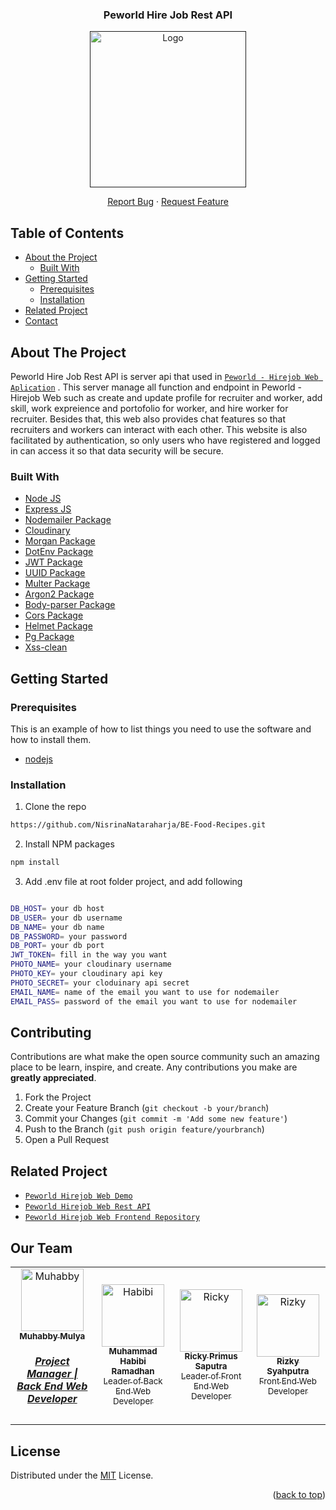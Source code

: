<br />
<p align="center">

<!-- PROJECT LOGO -->
<br />
<div align="center">
  <h3 align="center">Peworld Hire Job Rest API</h3>
  
  <a href="">
    <img src="https://res.cloudinary.com/dpasid4jl/image/upload/v1717078202/hirejob-peworld-logo/Peworld_Logo_d6wugd.png" alt="Logo" width="250px">
  </a>

  <p align="center">
    <a href="https://github.com/habibir7/BE-hirejob/issues">Report Bug</a>
    ·
    <a href="https://github.com/habibir7/BE-hirejob/issue">Request Feature</a>
  </p>
</div>

<!-- TABLE OF CONTENTS -->

## Table of Contents

- [About the Project](#about-the-project)
  - [Built With](#built-with)
- [Getting Started](#getting-started)
  - [Prerequisites](#prerequisites)
  - [Installation](#installation)
- [Related Project](#related-project)
- [Contact](#contact)

<!-- ABOUT THE PROJECT -->

## About The Project

Peworld Hire Job Rest API is server api that used in [`Peworld - Hirejob Web Aplication`](https://hirejob-project.vercel.app) . This server manage all function and endpoint in Peworld - Hirejob Web such as create and update profile for recruiter and worker, add skill, work expreience and portofolio for worker, and hire worker for recruiter. Besides that, this web also provides chat features so that recruiters and workers can interact with each other. This website is also facilitated by authentication, so only users who have registered and logged in can access it so that data security will be secure.

### Built With

- [Node JS](https://nodejs.org/en/docs/)
- [Express JS](https://expressjs.com/)
- [Nodemailer Package](https://www.npmjs.com/package/nodemailer)
- [Cloudinary](https://cloudinary.com/)
- [Morgan Package](https://www.npmjs.com/package/morgan)
- [DotEnv Package](https://www.npmjs.com/package/dotenv)
- [JWT Package](https://www.npmjs.com/package/jsonwebtoken)
- [UUID Package](https://www.npmjs.com/package/uuid)
- [Multer Package](https://www.npmjs.com/package/multer)
- [Argon2 Package](https://www.npmjs.com/package/argon2)
- [Body-parser Package](https://www.npmjs.com/package/body-parser)
- [Cors Package](https://www.npmjs.com/package/cors)
- [Helmet Package](https://www.npmjs.com/package/helmet)
- [Pg Package](https://www.npmjs.com/package/pg)
- [Xss-clean](https://www.npmjs.com/package/xss-clean)

<!-- GETTING STARTED -->

## Getting Started

### Prerequisites

This is an example of how to list things you need to use the software and how to install them.

- [nodejs](https://nodejs.org/en/download/)

### Installation

1. Clone the repo

```sh
https://github.com/NisrinaNataraharja/BE-Food-Recipes.git
```

2. Install NPM packages

```sh
npm install
```

3. Add .env file at root folder project, and add following

```sh

DB_HOST= your db host
DB_USER= your db username
DB_NAME= your db name
DB_PASSWORD= your password
DB_PORT= your db port
JWT_TOKEN= fill in the way you want
PHOTO_NAME= your cloudinary username
PHOTO_KEY= your cloudinary api key
PHOTO_SECRET= your cloduinary api secret
EMAIL_NAME= name of the email you want to use for nodemailer
EMAIL_PASS= password of the email you want to use for nodemailer

```


<!-- CONTRIBUTING -->

## Contributing

Contributions are what make the open source community such an amazing place to be learn, inspire, and create. Any contributions you make are **greatly appreciated**.

1. Fork the Project
2. Create your Feature Branch (`git checkout -b your/branch`)
3. Commit your Changes (`git commit -m 'Add some new feature'`)
4. Push to the Branch (`git push origin feature/yourbranch`)
5. Open a Pull Request

<!-- RELATED PROJECT -->

## Related Project

- [`Peworld Hirejob Web Demo`](https://hirejob-project.vercel.app/)
- [`Peworld Hirejob Web Rest API`](https://hirejob-khaki.vercel.app/)
- [`Peworld Hirejob Web Frontend Repository`](https://github.com/rikiprimus/FE-hirejob)

<!-- CONTACT -->

## Our Team

<center>
  <table>
    <tr>
      <td align="center">
        <a href="https://github.com/muhabby">
          <img width="100" src="https://avatars.githubusercontent.com/u/94688759?v=4" alt="Muhabby"><br/>
          <sub><b>Muhabby Mulya</b></sub> <br/>
          <h5>Project Manager | Back End Web Developer</h5>
        </a>
      </td>
      <td align="center">
        <a href="https://github.com/habibir7">
          <img width="100" src="https://avatars.githubusercontent.com/u/45602586?v=4" alt="Habibi"><br/>
          <sub><b>Muhammad Habibi Ramadhan</b></sub> <br/>
          <sub>Leader of Back End Web Developer</sub>
        </a>
      </td>
      <td align="center">
        <a href="https://github.com/rikiprimus">
          <img width="100" src="https://avatars.githubusercontent.com/u/34765525?v=4" alt="Ricky"><br/>
          <sub><b>Ricky Primus Saputra</b></sub> <br/>
          <sub>Leader of Front End Web Developer</sub>
        </a>
      </td>
      <td align="center">
        <a href="https://github.com/ekyourkid">
          <img width="100" src="https://avatars.githubusercontent.com/u/57765757?v=4" alt="Rizky"><br/>
          <sub><b>Rizky Syahputra</b></sub> <br/>
          <sub>Front End Web Developer</sub>
        </a>
      </td>
    </tr>
  </table>
</center>

## License

Distributed under the [MIT](/LICENSE) License.

<p align="right">(<a href="#top">back to top</a>)</p>
